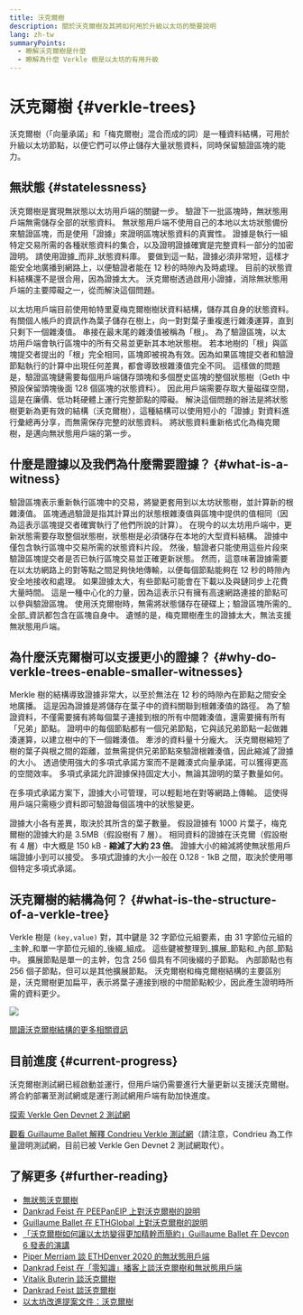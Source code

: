 ```yaml
---
title: 沃克爾樹
description: 關於沃克爾樹及其將如何用於升級以太坊的簡要說明
lang: zh-tw
summaryPoints:
  - 瞭解沃克爾樹是什麼
  - 瞭解為什麼 Verkle 樹是以太坊的有用升級
---
```


# 沃克爾樹 {#verkle-trees}

沃克爾樹（「向量承諾」和「梅克爾樹」混合而成的詞）是一種資料結構，可用於升級以太坊節點，以便它們可以停止儲存大量狀態資料，同時保留驗證區塊的能力。

## 無狀態 {#statelessness}

沃克爾樹是實現無狀態以太坊用戶端的關鍵一步。 驗證下一批區塊時，無狀態用戶端無需儲存全部的狀態資料。 無狀態用戶端不使用自己的本地以太坊狀態備份來驗證區塊，而是使用「證據」來證明區塊狀態資料的真實性。 證據是執行一組特定交易所需的各種狀態資料的集合，以及證明證據確實是完整資料一部分的加密證明。 請使用證據_而非_狀態資料庫。 要做到這一點，證據必須非常短，這樣才能安全地廣播到網路上，以便驗證者能在 12 秒的時隙內及時處理。 目前的狀態資料結構還不是很合用，因為證據太大。 沃克爾樹透過啟用小證據，消除無狀態用戶端的主要障礙之一，從而解決這個問題。

<ExpandableCard title="為什麼需要無狀態用戶端？" eventCategory="/roadmap/verkle-trees" eventName="clicked why do we want stateless clients?">

以太坊用戶端目前使用帕特里夏梅克爾樹樹狀資料結構，儲存其自身的狀態資料。 有關個人帳戶的資訊作為葉子儲存在樹上，向一對對葉子重複進行雜湊運算，直到只剩下一個雜湊值。 串接在最末尾的雜湊值被稱為「根」。 為了驗證區塊，以太坊用戶端會執行區塊中的所有交易並更新其本地狀態樹。 若本地樹的「根」與區塊提交者提出的「根」完全相同，區塊即被視為有效。因為如果區塊提交者和驗證節點執行的計算中出現任何差異，都會導致根雜湊值完全不同。 這樣做的問題是，驗證區塊鏈需要每個用戶端儲存頭塊和多個歷史區塊的整個狀態樹（Geth 中預設保留頭塊後面 128 個區塊的狀態資料）。 因此用戶端需要存取大量磁碟空間，這是在廉價、低功耗硬體上運行完整節點的障礙。 解決這個問題的辦法是將狀態樹更新為更有效的結構（沃克爾樹），這種結構可以使用短小的「證據」對資料進行彙總再分享，而無需保存完整的狀態資料。 將狀態資料重新格式化為梅克爾樹，是邁向無狀態用戶端的第一步。

</ExpandableCard>

## 什麼是證據以及我們為什麼需要證據？ {#what-is-a-witness}

驗證區塊表示重新執行區塊中的交易，將變更套用到以太坊狀態樹，並計算新的根雜湊值。 區塊通過驗證是指其計算出的狀態根雜湊值與區塊中提供的值相同（因為這表示區塊提交者確實執行了他們所說的計算）。 在現今的以太坊用戶端中，更新狀態需要存取整個狀態樹，狀態樹是必須儲存在本地的大型資料結構。 證據中僅包含執行區塊中交易所需的狀態資料片段。 然後，驗證者只能使用這些片段來驗證區塊提交者是否已執行區塊交易並正確更新狀態。 然而，這意味著證據需要在以太坊網路上的對等點之間足夠快地傳輸，以便每個節點能夠在 12 秒的時隙內安全地接收和處理。 如果證據太大，有些節點可能會在下載以及與鏈同步上花費大量時間。 這是一種中心化的力量，因為這表示只有擁有高速網路連接的節點可以參與驗證區塊。 使用沃克爾樹時，無需將狀態儲存在硬碟上；驗證區塊所需的_全部_資訊都包含在區塊自身中。 遺憾的是，梅克爾樹產生的證據太大，無法支援無狀態用戶端。

## 為什麼沃克爾樹可以支援更小的證據？ {#why-do-verkle-trees-enable-smaller-witnesses}

Merkle 樹的結構導致證據非常大，以至於無法在 12 秒的時隙內在節點之間安全地廣播。 這是因為證據是將儲存在葉子中​​的資料關聯到根雜湊值的路徑。 為了驗證資料，不僅需要擁有將每個葉子連接到根的所有中間雜湊值，還需要擁有所有「兄弟」節點。 證明中的每個節點都有一個兄弟節點，它與該兄弟節點一起做雜湊運算，以建立樹中的下一個雜湊值。 牽涉的資料量十分龐大。 沃克爾樹縮短了樹的葉子與根之間的距離，並無需提供兄弟節點來驗證根雜湊值，因此縮減了證據的大小。 透過使用強大的多項式承諾方案而不是雜湊式向量承諾，可以獲得更高的空間效率。 多項式承諾允許證據保持固定大小，無論其證明的葉子數量如何。

在多項式承諾方案下，證據大小可管理，可以輕鬆地在對等網路上傳輸。 這使得用戶端只需極少資料即可驗證每個區塊中的狀態變更。

<ExpandableCard title="具體一點，沃克爾樹可以將證據大小縮減多少？" eventCategory="/roadmap/verkle-trees" eventName="clicked exactly how much can Verkle trees reduce witness size?">

證據大小各有差異，取決於其所含的葉子數量。 假設證據有 1000 片葉子，梅克爾樹的證據大約是 3.5MB（假設樹有 7 層）。 相同資料的證據在沃克爾（假設樹有 4 層）中大概是 150 kB - **縮減了大約 23 倍**。 證據大小的縮減將使無狀態用戶端證據小到可以接受。 多項式證據的大小一般在 0.128 - 1kB 之間，取決於使用哪個特定多項式承諾。

</ExpandableCard>

## 沃克爾樹的結構為何？ {#what-is-the-structure-of-a-verkle-tree}

Verkle 樹是 `(key,value)` 對，其中鍵是 32 字節位元組要素，由 31 字節位元組的_主幹_和單一字節位元組的_後綴_組成。 這些鍵被整理到_擴展_節點和_內部_節點中。 擴展節點是單一的主幹，包含 256 個具有不同後綴的子節點。 內部節點也有 256 個子節點，但可以是其他擴展節點。 沃克爾樹和梅克爾樹結構的主要區別是，沃克爾樹更加扁平，表示將葉子連接到根的中間節點較少，因此產生證明時所需的資料更少。

![](./verkle.png)

[閱讀沃克爾樹結構的更多相關資訊](https://blog.ethereum.org/2021/12/02/verkle-tree-structure)

## 目前進度 {#current-progress}

沃克爾樹測試網已經啟動並運行，但用戶端仍需要進行大量更新以支援沃克爾樹。 將合約部署至測試網或是運行測試網用戶端有助加快進度。

[探索 Verkle Gen Devnet 2 測試網](https://verkle-gen-devnet-2.ethpandaops.io/)

[觀看 Guillaume Ballet 解釋 Condrieu Verkle 測試網](https://www.youtube.com/watch?v=cPLHFBeC0Vg)（請注意，Condrieu 為工作量證明測試網，目前已被 Verkle Gen Devnet 2 測試網取代）。

## 了解更多 {#further-reading}

- [無狀態沃克爾樹](https://verkle.info/)
- [Dankrad Feist 在 PEEPanEIP 上對沃克爾樹的說明](https://www.youtube.com/watch?v=RGJOQHzg3UQ)
- [Guillaume Ballet 在 ETHGlobal 上對沃克爾樹的說明](https://www.youtube.com/watch?v=f7bEtX3Z57o)
- [「沃克爾樹如何讓以太坊變得更加精幹而簡約」Guillaume Ballet 在 Devcon 6 發表的演講](https://www.youtube.com/watch?v=Q7rStTKwuYs)
- [Piper Merriam 談 ETHDenver 2020 的無狀態用戶端](https://www.youtube.com/watch?v=0yiZJNciIJ4)
- [Dankrad Feist 在「零知識」播客上談沃克爾樹和無狀態用戶端](https://zeroknowledge.fm/episode-202-stateless-ethereum-verkle-tries-with-dankrad-feist/)
- [Vitalik Buterin 談沃克爾樹](https://vitalik.eth.limo/general/2021/06/18/verkle.html)
- [Dankrad Feist 談沃克爾樹](https://dankradfeist.de/ethereum/2021/06/18/verkle-trie-for-eth1.html)
- [以太坊改進提案文件：沃克爾樹](https://notes.ethereum.org/@vbuterin/verkle_tree_eip#Illustration)
